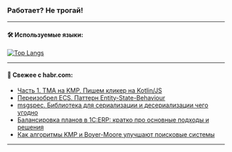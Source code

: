 ### Работает? Не трогай!

---
<!--
#### 🛠️ Technical stack:

![Java](https://img.shields.io/badge/Java-informational?logo=Oracle&style=flat&logoColor=white&color=FF4500)
![Kotlin](https://img.shields.io/badge/Kotlin-informational?logo=Kotlin&style=flat&logoColor=white&color=774D97)
![TS](https://img.shields.io/badge/TypeScript-informational?logo=typeScript&style=flat&logoColor=black&color=017acc)
![Python](https://img.shields.io/badge/Python-informational?logo=Python&style=flat&logoColor=black&color=ffdd54) <br>
![Spring](https://img.shields.io/badge/Spring-informational?logo=Spring&style=flat&logoColor=white&color=6DB33F) 
![SpringBoot](https://img.shields.io/badge/SpringBoot-informational?logo=SpringBoot&style=flat&logoColor=white&color=6DB33F)
![Nest](https://img.shields.io/badge/NestJS-informational?logo=NestJS&style=flat&logoColor=white&color=E0234E) 
![NodeJS](https://img.shields.io/badge/NodeJS-informational?logo=node.js&style=flat&logoColor=white&color=70A760)<br>
![PostgreSQL](https://img.shields.io/badge/PostgreSQL-informational?logo=PostgreSQL&style=flat&logoColor=white&color=DAA520)
![MongoDB](https://img.shields.io/badge/MongoDB-informational?logo=MongoDB&style=flat&logoColor=white&color=870000)
![Apache](https://img.shields.io/badge/Apache-informational?logo=apache&style=flat&logoColor=white&color=f74e28)

___ 
-->

#### 🛠️ Используемые языки:

[![Top Langs](https://github-readme-stats-u2qms2cxw-advtsettinggmailcoms-projects.vercel.app/api/top-langs/?username=zloylis&langs_count=10&hide_title=true&title_color=e6edf3&size_weight=0.5&count_weight=0.5&layout=compact&hide_progress=true&hide_border=true&theme=dracula)](https://github.com/zloylis)

<!---


####  :octocat:&nbsp;&nbsp; Статистика:

![GitHub stats](https://github-readme-stats-u2qms2cxw-advtsettinggmailcoms-projects.vercel.app/api?username=zloylis&show_icons=true&hide_border=true&theme=dracula&title_color=e6edf3&include_all_commits=true&count_private=true&hide_rank=false&hide_title=true&rank_icon=github)
-->
---

#### 💬 Свежее с habr.com:

<!-- BLOG-POST-LIST:START -->
- [Часть 1. TMA на KMP. Пишем кликер на Kotlin/JS](https://habr.com/ru/articles/830120/?utm_source=habrahabr&utm_medium=rss&utm_campaign=830120)
- [Переизобрел ECS. Паттерн Entity-State-Behaviour](https://habr.com/ru/articles/829698/?utm_source=habrahabr&utm_medium=rss&utm_campaign=829698)
- [msgspec. Библиотека для сериализации и десериализации чего угодно](https://habr.com/ru/articles/830098/?utm_source=habrahabr&utm_medium=rss&utm_campaign=830098)
- [Балансировка планов в 1С:ERP: кратко про основные подходы и решения](https://habr.com/ru/companies/otus/articles/829070/?utm_source=habrahabr&utm_medium=rss&utm_campaign=829070)
- [Как алгоритмы KMP и Boyer-Moore улучшают поисковые системы](https://habr.com/ru/companies/otus/articles/828572/?utm_source=habrahabr&utm_medium=rss&utm_campaign=828572)
<!-- BLOG-POST-LIST:END -->

---
